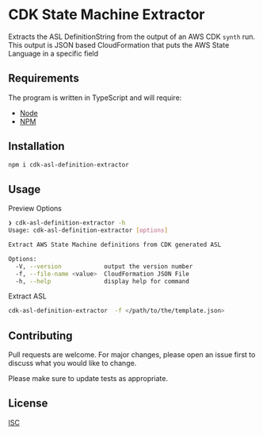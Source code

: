 # CDK State Machine Extractor

Extracts the ASL DefinitionString from the output of an AWS CDK `synth` run. This output is JSON based CloudFormation that puts the AWS State Language in a specific field

## Requirements

The program is written in TypeScript and will require:

-   [Node](https://nodejs.dev/en/)
-   [NPM](https://www.npmjs.com)

## Installation

```bash
npm i cdk-asl-definition-extractor
```

## Usage

Preview Options

```bash
❯ cdk-asl-definition-extractor -h
Usage: cdk-asl-definition-extractor [options]

Extract AWS State Machine definitions from CDK generated ASL

Options:
  -V, --version            output the version number
  -f, --file-name <value>  CloudFormation JSON File
  -h, --help               display help for command
```

Extract ASL

```bash
cdk-asl-definition-extractor  -f </path/to/the/template.json>
```

## Contributing

Pull requests are welcome. For major changes, please open an issue first
to discuss what you would like to change.

Please make sure to update tests as appropriate.

## License

[ISC](https://opensource.org/license/isc-license-txt/)
